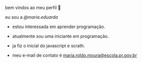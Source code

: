 bem vindos ao meu perfil 💙

eu sou a *@maria.eduarda*

- estou interessada em aprender programação.

- atualmente sou uma iniciante em programação.

- ja fiz o inicial do javascript e scrath.

- meu e-mail de contato é  maria.roldo.moura@escola.pr.gov.br
